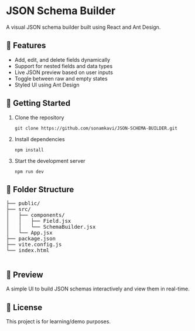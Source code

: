 <!DOCTYPE html><html>
  <head>
   
  </head>
  <body>
    <h1>JSON Schema Builder</h1>
    <p><strong></strong> A visual JSON schema builder built using React and Ant Design.</p>

   <h2>🔧 Features</h2>
    <ul>
      <li>Add, edit, and delete fields dynamically</li>
      <li>Support for nested fields and data types</li>
      <li>Live JSON preview based on user inputs</li>
      <li>Toggle between raw and empty states</li>
      <li>Styled UI using Ant Design</li>
    </ul>

   <h2>🚀 Getting Started</h2>
    <ol>
      <li>Clone the repository</li>
      <pre><code>git clone https://github.com/sonamkavi/JSON-SCHEMA-BUILDER.git</code></pre>

   <li>Install dependencies</li>
      <pre><code>npm install</code></pre>

   <li>Start the development server</li>
      <pre><code>npm run dev</code></pre>
    </ol>

  <h2>📁 Folder Structure</h2>
    <pre>
├── public/
├── src/
│   ├── components/
│   │   ├── Field.jsx
│   │   └── SchemaBuilder.jsx
│   └── App.jsx
├── package.json
├── vite.config.js
└── index.html
    </pre>

   <h2>📸 Preview</h2>
    <p>A simple UI to build JSON schemas interactively and view them in real-time.</p>

   <h2>📜 License</h2>
    <p>This project is for learning/demo purposes.</p>
  </body>
</html>
